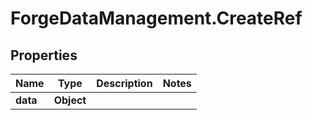# ForgeDataManagement.CreateRef

## Properties
Name | Type | Description | Notes
------------ | ------------- | ------------- | -------------
**data** | **Object** |  | 


